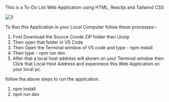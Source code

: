 This is a To-Do List Web Application using HTML, Reactjs and Tailwind CSS


![3](https://github.com/user-attachments/assets/4e60bf37-067a-4813-a137-6a6e953f2ff4)

To Run this Application in your Local Computer follow these processes:-

1. First Download the Source Coode ZIP folder then Unzip
2. Then open that folder in VS Code
3. Then Open the Terminal window of VS code and type -  npm install
4. Then type - npm run dev
5. After that a local host address will shown on your Terminal window then Click that Local Host Address and experinece  this Web Application on your local pc.



follow tha above steps to run the application.

1. npm install
2. npm run dev
